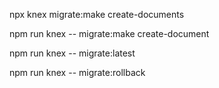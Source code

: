 npx knex migrate:make create-documents

npm run knex -- migrate:make create-document

npm run knex -- migrate:latest

npm run knex -- migrate:rollback